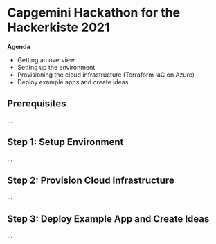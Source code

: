 # Capgemini Hackathon for the Hackerkiste 2021

**Agenda**
- Getting an overview
- Setting up the environment
- Provisioning the cloud infrastructure (Terraform IaC on Azure)
- Deploy example apps and create ideas

## Prerequisites
...

## Step 1: Setup Environment
...

## Step 2: Provision Cloud Infrastructure
...

## Step 3: Deploy Example App and Create Ideas
...
